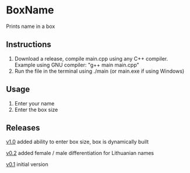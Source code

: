 # BoxName
Prints name in a box 

## Instructions

1. Download a release, compile main.cpp using any C++ compiler. Example using GNU compiler: "g++ main main.cpp"
2. Run the file in the terminal using ./main (or main.exe if using Windows)
  
## Usage
1. Enter your name
2. Enter the box size

## Releases
[v1.0](https://github.com/hmv47/BoxName/releases/tag/v1.0) added ability to enter box size, box is dynamically built

[v0.2](https://github.com/hmv47/BoxName/releases/tag/v0.2) added female / male differentiation for Lithuanian names

[v0.1](https://github.com/hmv47/BoxName/releases/tag/v0.1) initial version
